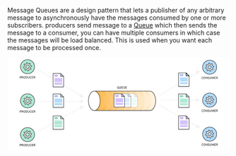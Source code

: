 

Message Queues are a design pattern that lets a publisher of any arbitrary message to asynchronously have the messages consumed by one or more subscribers. producers send message to a [Queue](../Data%20Structures%20&%20Algorithms/Data%20Structures/Queues.md) which then sends the message to a consumer, you can have multiple consumers in which case the messages will be load balanced. This is used when you want each message to be processed once.

![](../Attachments/Pasted%20image%2020220415201844.png)